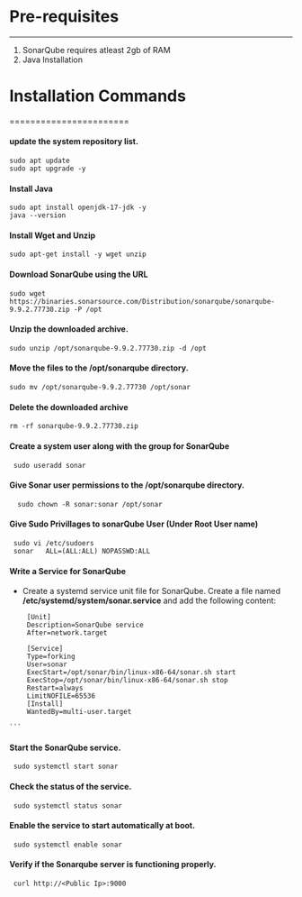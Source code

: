 # Pre-requisites
----------------
1. SonarQube requires atleast 2gb of RAM
2. Java Installation

# Installation Commands
=======================
#### update the system repository list.
   ```
   sudo apt update
   sudo apt upgrade -y
   ```
#### Install Java
   ```
   sudo apt install openjdk-17-jdk -y
   java --version
   ```
#### Install Wget and Unzip
   ```
   sudo apt-get install -y wget unzip
   ```
#### Download SonarQube using the URL
   ```
   sudo wget https://binaries.sonarsource.com/Distribution/sonarqube/sonarqube-9.9.2.77730.zip -P /opt
   ```
#### Unzip the downloaded archive.
   ```
   sudo unzip /opt/sonarqube-9.9.2.77730.zip -d /opt
   ```
#### Move the files to the **/opt/sonarqube** directory.
   ```
   sudo mv /opt/sonarqube-9.9.2.77730 /opt/sonar
   ```
#### Delete the downloaded archive
   ```
   rm -rf sonarqube-9.9.2.77730.zip
   ```
#### Create a system user along with the group for SonarQube
   ```
    sudo useradd sonar
   ```
#### Give Sonar user permissions to the **/opt/sonarqube** directory.
  ```
    sudo chown -R sonar:sonar /opt/sonar
  ```
#### Give Sudo Privillages to sonarQube User (Under Root User name)
   ```
    sudo vi /etc/sudoers
    sonar   ALL=(ALL:ALL) NOPASSWD:ALL
   ```
#### Write a Service for SonarQube
   - Create a systemd service unit file for SonarQube. Create a file named **/etc/systemd/system/sonar.service** and add the following content:
     ```
      [Unit]
      Description=SonarQube service
      After=network.target
      
      [Service]
      Type=forking
      User=sonar
      ExecStart=/opt/sonar/bin/linux-x86-64/sonar.sh start
      ExecStop=/opt/sonar/bin/linux-x86-64/sonar.sh stop
      Restart=always
      LimitNOFILE=65536
      [Install]
      WantedBy=multi-user.target
    ```
    
#### Start the SonarQube service.
   ```
    sudo systemctl start sonar
   ```
#### Check the status of the service.
   ```
    sudo systemctl status sonar
   ```
#### Enable the service to start automatically at boot.
   ```
    sudo systemctl enable sonar
   ```
#### Verify if the Sonarqube server is functioning properly.
   ```
    curl http://<Public Ip>:9000
   ```
    




